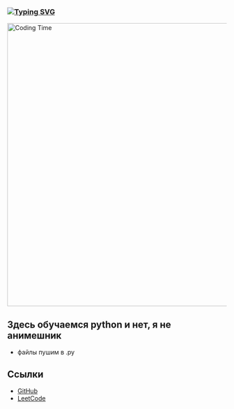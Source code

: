 ### [![Typing SVG](https://readme-typing-svg.demolab.com?font=Helvetica&weight=1000&pause=1000&color=000000&background=FFFFFF00&width=435&lines=%D0%A7%D1%82%D0%BE+%D1%83+%D0%B2%D0%B0%D1%81+%D1%82%D1%83%D1%82+%D0%BF%D1%80%D0%BE%D0%B8%D1%81%D1%85%D0%BE%D0%B4%D0%B8%D1%82%3F)](https://git.io/typing-svg)

<img src="https://media1.giphy.com/media/v1.Y2lkPTc5MGI3NjExNHh2amZpd3EwbTUzZXptcnNkNzRzemRsZHl3dmZ6ZDd4c3Jmd2VybyZlcD12MV9pbnRlcm5hbF9naWZfYnlfaWQmY3Q9Zw/5ZjcaQbIzDXsk/giphy.gif" width="650" alt="Coding Time"/>
</p>

## Здесь обучаемся python и нет, я не анимешник

- файлы пушим в .py

## Ссылки

- [GitHub](https://github.com/KamilMinibaev)
- [LeetCode](https://leetcode.com/u/kamil_minibaev/)
